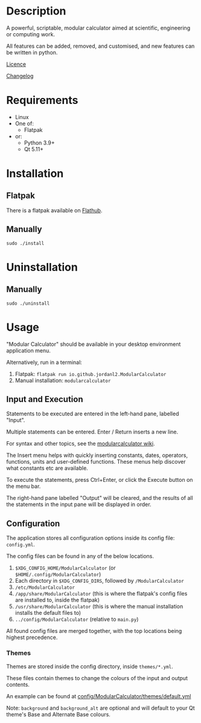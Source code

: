 # Description

A powerful, scriptable, modular calculator aimed at scientific, engineering or computing work.

All features can be added, removed, and customised, and new features can be written in python.

[Licence](LICENSE)

[Changelog](CHANGELOG.md)


# Requirements

* Linux
* One of:
	* Flatpak
* or:
	* Python 3.9+
	* Qt 5.11+


# Installation

## Flatpak

There is a flatpak available on [Flathub](https://flathub.org/apps/details/io.github.jordanl2.ModularCalculator).

## Manually

```
sudo ./install
```


# Uninstallation

## Manually

```
sudo ./uninstall
```


# Usage

"Modular Calculator" should be available in your desktop environment application menu.

Alternatively, run in a terminal:

1. Flatpak: `flatpak run io.github.jordanl2.ModularCalculator`
2. Manual installation: `modularcalculator`


## Input and Execution

Statements to be executed are entered in the left-hand pane, labelled "Input".

Multiple statements can be entered. Enter / Return inserts a new line.

For syntax and other topics, see the [modularcalculator wiki](https://github.com/JordanL2/ModularCalculator/wiki).

The Insert menu helps with quickly inserting constants, dates, operators, functions, units and user-defined functions. These menus help discover what constants etc are available.

To execute the statements, press Ctrl+Enter, or click the Execute button on the menu bar.

The right-hand pane labelled "Output" will be cleared, and the results of all the statements in the input pane will be displayed in order.


## Configuration

The application stores all configuration options inside its config file: `config.yml`.

The config files can be found in any of the below locations.

1. `$XDG_CONFIG_HOME/ModularCalculator` (or `$HOME/.config/ModularCalculator`)
2. Each directory in `$XDG_CONFIG_DIRS`, followed by `/ModularCalculator`
3. `/etc/ModularCalculator`
4. `/app/share/ModularCalculator` (this is where the flatpak's config files are installed to, inside the flatpak)
5. `/usr/share/ModularCalculator` (this is where the manual installation installs the default files to)
6. `../config/ModularCalculator` (relative to `main.py`)

All found config files are merged together, with the top locations being highest precedence.


### Themes

Themes are stored inside the config directory, inside `themes/*.yml`.

These files contain themes to change the colours of the input and output contents.

An example can be found at [config/ModularCalculator/themes/default.yml](config/ModularCalculator/themes/default.yml)

Note: `background` and `background_alt` are optional and will default to your Qt theme's Base and Alternate Base colours.
